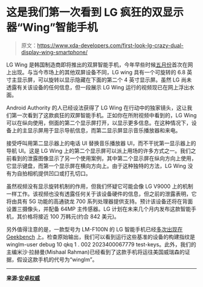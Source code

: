 # 这是我们第一次看到 LG 疯狂的双显示器“Wing”智能手机

> 原文：<https://www.xda-developers.com/first-look-lg-crazy-dual-display-wing-smartphone/>

LG Wing 是韩国制造商即将推出的双屏智能手机，今年早些时候[五月份](https://www.xda-developers.com/lg-dual-screen-smartphone-swivels-horizontally/)首次在网上出现。与当今市场上的其他双屏设备不同，LG wing 具有一个可旋转的 6.8 英寸主显示屏，可以旋转以显示隐藏在下面的第二个 4 英寸显示屏。虽然 LG 尚未透露有关该设备的任何信息，但一段展示 LG Wing 运行的视频现已在网上浮出水面。

Android Authority 的人已经设法获得了 LG Wing 在行动中的独家镜头，这让我们第一次看到了这款疯狂的双屏智能手机。正如你在所附视频中看到的，LG Wing 可以在纵向使用，侧面的第二个显示屏打开，以显示更多信息。在这种情况下，设备上的主显示屏用于显示导航信息，而第二显示屏显示音乐播放器和来电。

接受呼叫用第二显示器上的电话 UI 替换音乐播放器 UI，而不干扰第一显示器上的导航 UI。这是 LG Wing 上的第二个显示屏可以派上用场的许多方式之一。我们之前看到的泄露图像显示了另一个使用案例，其中第二个显示屏在纵向方向上使用，它显示键盘，而第一个显示屏在横向方向上。由于这种独特的方法，LG Wing 没有为自拍相机提供凹口或打孔切口。

虽然视频没有显示旋转机制的作用，但我们怀疑它可能会像 LG V9000 上的机制一样工作。该视频也没有透露任何关于该设备硬件的信息，但之前的泄露表明，它将由具有 5G 功能的高通骁龙 700 系列处理器提供支持。预计该设备还将在背面设置三摄像头，并配备 64MP 主传感器。LG 计划在未来几个月内发布这款智能手机，其价格将接近 100 万韩元(约合 842 美元)。

另外值得注意的是，一款型号为 LM-F100N 的 LG 智能手机已经[多次出现在 Geekbench](https://browser.geekbench.com/v5/cpu/search?q=LGE+LM-F100N) 上。检查原始输出，我们可以看到运行这些基准的设备的构建指纹是 winglm-user debug 10 qkq 1 . 002 2023400067779 test-keys。此外，我们的主编米沙·拉赫曼(Mishaal Rahman)已经看到了这款手机将运往美国威瑞森的证据，假设这款手机的代号为“winglm”。

* * *

**来源:[安卓权威](https://www.androidauthority.com/lg-wing-features-1150327/)**